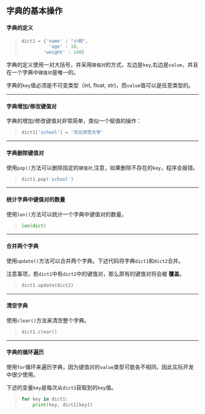 ## 字典的基本操作

#### 字典的定义

> ```python
> dict1 = {'name' : "小明",
>        	'age' : 18,
>         'weight' : 140}
> ```

字典的定义使用一对大括号，并采用`键值对`的方式，左边是`key`,右边是`value`，并且在一个字典中`键值对`是唯一的。

字典的`key`值必须是不可变类型（int, float, str)，而`value`值可以是任意类型的。

***

#### 字典增加/修改键值对

字典的增加/修改键值对非常简单，类似一个赋值的操作：

> ```python
> dict1['school'] = '河北师范大学'
> ```

***

#### 字典删除键值对

使用`pop()`方法可以删除指定的`键值对`,注意，如果删除不存在的`key`，程序会报错。

> ```python
> dict1.pop('school')
> ```

***

#### 统计字典中键值对的数量

使用`len()`方法可以统计一个字典中键值对的数量。

> ```python
> len(dict)
> ```

***

#### 合并两个字典

使用`update()`方法可以合并两个字典。下述代码将字典`dict1`和`dict2`合并。

注意事项，若`dict1`中有`dict2`中的键值对，那么原有的键值对将会被 **覆盖**。

> ```python
> dict1.update(dict2)
> ```

***

#### 清空字典

使用`clear()`方法来清空整个字典。

> ```python
> dict1.clear()
> ```

***

#### 字典的循环遍历

使用`for`循环来遍历字典，因为键值对的`value`类型可能各不相同，因此实际开发中很少使用。

下述的变量`key`是每次从`dict1`获取到的`key`值。

> ```python
> for key in dict1:
>     print(key, dict1[key])
> ```









